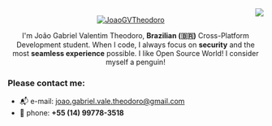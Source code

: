 
	
<img align="right" src="https://visitor-badge.laobi.icu/badge?page_id=JoaoGVTheodoro">


<p dir="auto" align="center">	
<a href="https://git.io/typing-svg"><img src="https://readme-typing-svg.demolab.com?font=Fira+Code&size=27&pause=1000&color=15F7ED&center=true&width=435&lines=Hello+There!+%F0%9F%91%8B;This+is+Jo%C3%A3o....;Nice+to+meet+you!" alt="JoaoGVTheodoro" /></a>
</p>	

<p dir="auto" align="center">
I'm João Gabriel Valentim Theodoro, <strong>Brazilian (🇧🇷)</strong> Cross-Platform Development student. 
When I code, I always focus on <strong>security</strong> and the most <strong>seamless experience</strong> possible.	
I like Open Source World! I consider myself a penguin!
</p>

### **Please contact me:**

- 📬 e-mail: joao.gabriel.vale.theodoro@gmail.com 
- 📱 phone: **+55 (14)  99778-3518**
	

